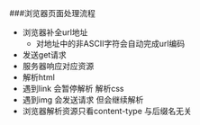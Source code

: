 ###浏览器页面处理流程
 + 浏览器补全url地址
    + 对地址中的非ASCII字符会自动完成url编码 
 + 发送get请求 
 + 服务器响应对应资源
 + 解析html
 + 遇到link 会暂停解析 解析css
 + 遇到img 会发送请求 但会继续解析 
 + 浏览器解析资源只看content-type 与后缀名无关